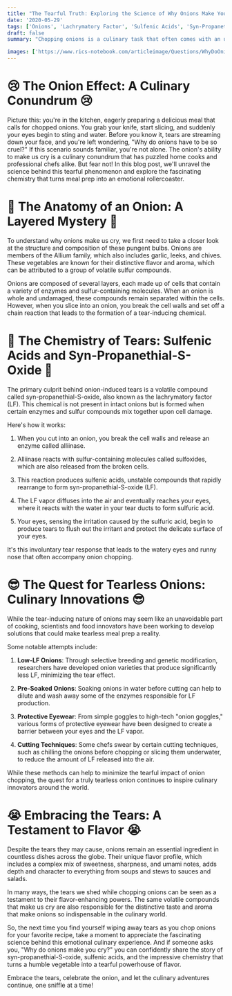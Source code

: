 ```yaml
---
title: "The Tearful Truth: Exploring the Science of Why Onions Make You Cry"
date: '2020-05-29'
tags: ['Onions', 'Lachrymatory Factor', 'Sulfenic Acids', 'Syn-Propanethial-S-Oxide', 'Crying','Questions']
draft: false
summary: "Chopping onions is a culinary task that often comes with an unwelcome side effect: tears. But have you ever wondered why these pungent bulbs have the power to make us cry? In this blog post, we dive into the fascinating science behind onion-induced tears and explore the chemical reactions that turn meal prep into a teary affair."

images: ['https://www.rics-notebook.com/articleimage/Questions/WhyDoOnionsMakeYouCry.webp']
---
```


# 😢 The Onion Effect: A Culinary Conundrum 😢

Picture this: you're in the kitchen, eagerly preparing a delicious meal that calls for chopped onions. You grab your knife, start slicing, and suddenly your eyes begin to sting and water. Before you know it, tears are streaming down your face, and you're left wondering, "Why do onions have to be so cruel?" If this scenario sounds familiar, you're not alone. The onion's ability to make us cry is a culinary conundrum that has puzzled home cooks and professional chefs alike. But fear not! In this blog post, we'll unravel the science behind this tearful phenomenon and explore the fascinating chemistry that turns meal prep into an emotional rollercoaster.

# 🧅 The Anatomy of an Onion: A Layered Mystery 🧅

To understand why onions make us cry, we first need to take a closer look at the structure and composition of these pungent bulbs. Onions are members of the Allium family, which also includes garlic, leeks, and chives. These vegetables are known for their distinctive flavor and aroma, which can be attributed to a group of volatile sulfur compounds.

Onions are composed of several layers, each made up of cells that contain a variety of enzymes and sulfur-containing molecules. When an onion is whole and undamaged, these compounds remain separated within the cells. However, when you slice into an onion, you break the cell walls and set off a chain reaction that leads to the formation of a tear-inducing chemical.

# 🔬 The Chemistry of Tears: Sulfenic Acids and Syn-Propanethial-S-Oxide 🔬

The primary culprit behind onion-induced tears is a volatile compound called syn-propanethial-S-oxide, also known as the lachrymatory factor (LF). This chemical is not present in intact onions but is formed when certain enzymes and sulfur compounds mix together upon cell damage.

Here's how it works:

1. When you cut into an onion, you break the cell walls and release an enzyme called alliinase.

2. Alliinase reacts with sulfur-containing molecules called sulfoxides, which are also released from the broken cells.

3. This reaction produces sulfenic acids, unstable compounds that rapidly rearrange to form syn-propanethial-S-oxide (LF).

4. The LF vapor diffuses into the air and eventually reaches your eyes, where it reacts with the water in your tear ducts to form sulfuric acid.

5. Your eyes, sensing the irritation caused by the sulfuric acid, begin to produce tears to flush out the irritant and protect the delicate surface of your eyes.

It's this involuntary tear response that leads to the watery eyes and runny nose that often accompany onion chopping.

# 😎 The Quest for Tearless Onions: Culinary Innovations 😎

While the tear-inducing nature of onions may seem like an unavoidable part of cooking, scientists and food innovators have been working to develop solutions that could make tearless meal prep a reality.

Some notable attempts include:

1. **Low-LF Onions**: Through selective breeding and genetic modification, researchers have developed onion varieties that produce significantly less LF, minimizing the tear effect.

2. **Pre-Soaked Onions**: Soaking onions in water before cutting can help to dilute and wash away some of the enzymes responsible for LF production.

3. **Protective Eyewear**: From simple goggles to high-tech "onion goggles," various forms of protective eyewear have been designed to create a barrier between your eyes and the LF vapor.

4. **Cutting Techniques**: Some chefs swear by certain cutting techniques, such as chilling the onions before chopping or slicing them underwater, to reduce the amount of LF released into the air.

While these methods can help to minimize the tearful impact of onion chopping, the quest for a truly tearless onion continues to inspire culinary innovators around the world.

# 😭 Embracing the Tears: A Testament to Flavor 😭

Despite the tears they may cause, onions remain an essential ingredient in countless dishes across the globe. Their unique flavor profile, which includes a complex mix of sweetness, sharpness, and umami notes, adds depth and character to everything from soups and stews to sauces and salads.

In many ways, the tears we shed while chopping onions can be seen as a testament to their flavor-enhancing powers. The same volatile compounds that make us cry are also responsible for the distinctive taste and aroma that make onions so indispensable in the culinary world.

So, the next time you find yourself wiping away tears as you chop onions for your favorite recipe, take a moment to appreciate the fascinating science behind this emotional culinary experience. And if someone asks you, "Why do onions make you cry?" you can confidently share the story of syn-propanethial-S-oxide, sulfenic acids, and the impressive chemistry that turns a humble vegetable into a tearful powerhouse of flavor.

Embrace the tears, celebrate the onion, and let the culinary adventures continue, one sniffle at a time!